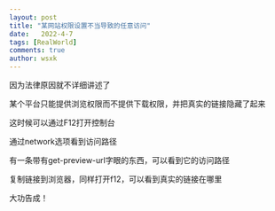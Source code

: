 ```yaml
---
layout: post
title: "某网站权限设置不当导致的任意访问"
date:   2022-4-7
tags: [RealWorld]
comments: true
author: wsxk
---
```


因为法律原因就不详细讲述了

某个平台只能提供浏览权限而不提供下载权限，并把真实的链接隐藏了起来

这时候可以通过F12打开控制台

通过network选项看到访问路径

有一条带有get-preview-url字眼的东西，可以看到它的访问路径

复制链接到浏览器，同样打开f12，可以看到真实的链接在哪里

大功告成！

